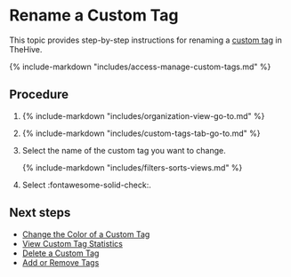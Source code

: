 # Rename a Custom Tag

This topic provides step-by-step instructions for renaming a [custom tag](about-custom-tags.md) in TheHive.

{% include-markdown "includes/access-manage-custom-tags.md" %}

<h2>Procedure</h2>

1. {% include-markdown "includes/organization-view-go-to.md" %}

2. {% include-markdown "includes/custom-tags-tab-go-to.md" %}

3. Select the name of the custom tag you want to change.

    {% include-markdown "includes/filters-sorts-views.md" %}

4. Select :fontawesome-solid-check:.

<h2>Next steps</h2>

* [Change the Color of a Custom Tag](change-the-color-of-a-custom-tag.md)
* [View Custom Tag Statistics](view-custom-tag-statistics.md)
* [Delete a Custom Tag](delete-a-custom-tag.md)
* [Add or Remove Tags](../../../analyst-corner/cases/tags/add-remove-tags.md)